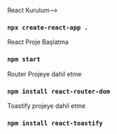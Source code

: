 React Kurulum-->
### `npx create-react-app .`
React Proje Başlatma
### `npm start`
Router Projeye dahil etme
### `npm install react-router-dom`
Toastify projeye dahil etme
### `npm install react-toastify`